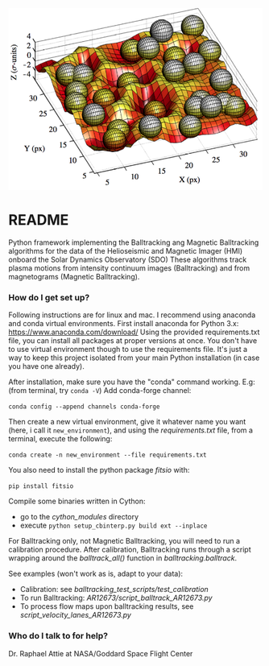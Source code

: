 ![picture](figures/balltrack_figure.png)
# README #

Python framework implementing the Balltracking ang Magnetic Balltracking algorithms for the data of the Helioseismic and Magnetic Imager (HMI) onboard the Solar Dynamics Observatory (SDO) 
These algorithms track plasma motions from intensity continuum images (Balltracking) and from magnetograms (Magnetic Balltracking).

### How do I get set up? ###

Following instructions are for linux and mac. 
I recommend using anaconda and conda virtual environments.
First install anaconda for Python 3.x: https://www.anaconda.com/download/
Using the provided requirements.txt file, you can install all packages at proper versions at once. 
You don't have to use virtual environment though to use the requirements file. It's just a way to keep this project isolated from your main Python installation (in case you have one already).

After installation, make sure you have the "conda" command working. E.g: (from terminal, try ``conda -V``)
Add conda-forge channel:

``conda config --append channels conda-forge``

Then create a new virtual environment, give it whatever name you want (here, i call it ``new_environment``), and using the *requirements.txt* file,
from a terminal, execute the following:

``conda create -n new_environment --file requirements.txt``

You also need to install the python package *fitsio* with:

``pip install fitsio``

Compile some binaries written in Cython:

- go to the *cython_modules* directory
- execute ``python setup_cbinterp.py build ext --inplace``

For Balltracking only, not Magnetic Balltracking, you will need to run a calibration procedure.
After calibration, Balltracking runs through a script wrapping around the *balltrack_all()* function in *balltracking.balltrack*.

See examples (won't work as is, adapt to your data):

- Calibration: see *balltracking_test_scripts/test_calibration*
- To run Balltracking: *AR12673/script_balltrack_AR12673.py*
- To process flow maps upon balltracking results, see *script_velocity_lanes_AR12673.py*


### Who do I talk to for help? ###

Dr. Raphael Attie at NASA/Goddard Space Flight Center